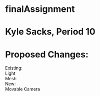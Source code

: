 # finalAssignment
# Kyle Sacks, Period 10
# Proposed Changes:
Existing:  
Light  
Mesh  
New:  
Movable Camera
